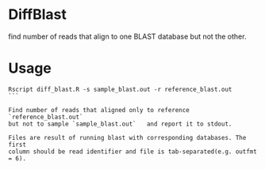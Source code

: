 # DiffBlast

find number of reads that align to one BLAST database but not the other.

# Usage

````
Rscript diff_blast.R -s sample_blast.out -r reference_blast.out
```

Find number of reads that aligned only to reference  `reference_blast.out` 
but not to sample `sample_blast.out`   and report it to stdout.

Files are result of running blast with corresponding databases. The first
column should be read identifier and file is tab-separated(e.g. outfmt = 6).


